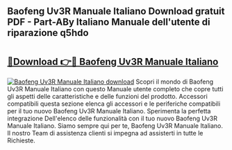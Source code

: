 ## Baofeng Uv3R Manuale Italiano Download gratuit PDF - Part-ABy Italiano Manuale dell'utente di riparazione q5hdo

# <h2><a href="http://dfgzgq8.blite.top/?on=Baofeng+Uv3R+Manuale+Italiano">🔗Download 👉🔴 Baofeng Uv3R Manuale Italiano</a></h2>

[![Baofeng Uv3R Manuale Italiano download](https://i.imgur.com/lujVjoI.png)](http://dfgzgq8.blite.top/?on=Baofeng+Uv3R+Manuale+Italiano)
Scopri il mondo di Baofeng Uv3R Manuale Italiano con questo Manuale utente completo che copre tutti gli aspetti delle caratteristiche e delle funzioni del prodotto. Accessori compatibili questa sezione elenca gli accessori e le periferiche compatibili per il tuo nuovo Baofeng Uv3R Manuale Italiano. Sperimenta la perfetta integrazione Dell'elenco delle funzionalità con il tuo nuovo Baofeng Uv3R Manuale Italiano. Siamo sempre qui per te, Baofeng Uv3R Manuale Italiano. Il nostro Team di assistenza clienti si impegna ad assisterti in tutte le Richieste.
